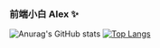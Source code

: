 ### 前端小白 Alex ✨

![Anurag's GitHub stats](https://github-readme-stats.vercel.app/api?username=web-wj&show_icons=true&theme=flag-india&hide=contribs) [![Top Langs](https://github-readme-stats.vercel.app/api/top-langs/?username=web-wj&layout=compact)](https://github.com/anuraghazra/github-readme-stats)

<!--
**web-wj/web-wj** is a ✨ _special_ ✨ repository because its `README.md` (this file) appears on your GitHub profile.

Here are some ideas to get you started:

- 🔭 I’m currently working on ...
- 🌱 I’m currently learning ...
- 👯 I’m looking to collaborate on ...
- 🤔 I’m looking for help with ...
- 💬 Ask me about ...
- 📫 How to reach me: ...
- 😄 Pronouns: ...
- ⚡ Fun fact: ...
-->
